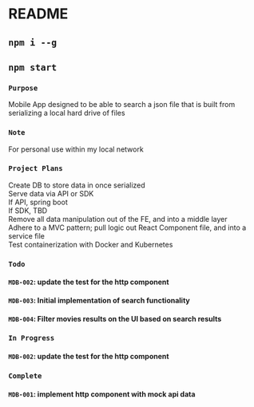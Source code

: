 # README

## `npm i --g`

## `npm start`

### `Purpose`
Mobile App designed to be able to search a json file that is built from serializing a local hard drive of files

### `Note`
For personal use within my local network

### `Project Plans`
Create DB to store data in once serialized  
Serve data via API or SDK  
    If API, spring boot  
    If SDK, TBD  
Remove all data manipulation out of the FE, and into a middle layer  
Adhere to a MVC pattern; pull logic out React Component file, and into a service file  
Test containerization with Docker and Kubernetes  

### `Todo`
#### `MDB-002`: update the test for the http component
#### `MDB-003`: Initial implementation of search functionality
#### `MDB-004`: Filter movies results on the UI based on search results

### `In Progress`
#### `MDB-002`: update the test for the http component

### `Complete`
#### `MDB-001`: implement http component with mock api data